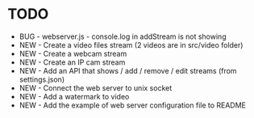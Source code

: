 # TODO

- BUG - webserver.js - console.log in addStream is not showing
- NEW - Create a video files stream (2 videos are in src/video folder)
- NEW - Create a webcam stream
- NEW - Create an IP cam stream
- NEW - Add an API that shows / add / remove / edit streams (from settings.json)
- NEW - Connect the web server to unix socket
- NEW - Add a watermark to video
- NEW - Add the example of web server configuration file to README
